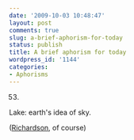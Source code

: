 ```yaml
---
date: '2009-10-03 10:48:47'
layout: post
comments: true
slug: a-brief-aphorism-for-today
status: publish
title: A brief aphorism for today
wordpress_id: '1144'
categories:
- Aphorisms
---
```






> 
53.
Lake: earth's idea of sky.





([Richardson](http://fnord.phfactor.net/category/aphorisms/), of course)
